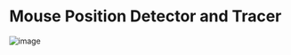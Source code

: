 # Mouse Position Detector and Tracer


![image](https://user-images.githubusercontent.com/99108598/233820223-b0d9ee02-1133-4aeb-9017-5fa3b25c5383.png)

